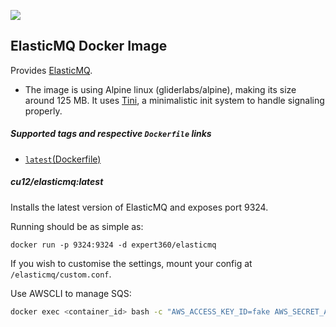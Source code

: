 [![](https://badge.imagelayers.io/seayou/elasticmq:latest.svg)](https://imagelayers.io/?images=seayou/elasticmq:latest 'Get your own badge on imagelayers.io')

## ElasticMQ Docker Image

Provides [ElasticMQ](https://github.com/adamw/elasticmq).

 * The image is using Alpine linux (gliderlabs/alpine), making its size around 125 MB.
   It uses [Tini](https://github.com/krallin/tini), a minimalistic init system to handle signaling properly.

##### Supported tags and respective `Dockerfile` links
 * [`latest`(Dockerfile)](https://github.com/cu12/docker-elasticmq/blob/master/Dockerfile)

##### cu12/elasticmq:latest

Installs the latest version of ElasticMQ and exposes port 9324.

Running should be as simple as:

    docker run -p 9324:9324 -d expert360/elasticmq

If you wish to customise the settings, mount your config at `/elasticmq/custom.conf`.

Use AWSCLI to manage SQS:

```sh
docker exec <container_id> bash -c "AWS_ACCESS_KEY_ID=fake AWS_SECRET_ACCESS_KEY=fake AWS_DEFAULT_REGION=fake aws --endpoint-url http://localhost:9324 sqs create-queue --queue-name <queue_name>"
```
